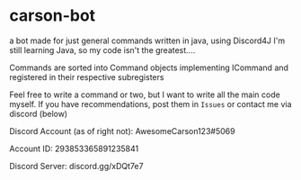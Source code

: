 # carson-bot
a bot made for just general commands
written in java, using Discord4J
I'm still learning Java, so my code isn't the greatest.... 

Commands are sorted into Command objects implementing ICommand and registered in their respective subregisters

Feel free to write a command or two, but I want to write all the main code myself. If you have recommendations, post them in `Issues` or contact me via discord (below)


Discord Account (as of right not): AwesomeCarson123#5069

Account ID: 293853365891235841

Discord Server: discord.gg/xDQt7e7
